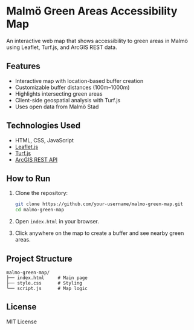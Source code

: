 
# Malmö Green Areas Accessibility Map

An interactive web map that shows accessibility to green areas in Malmö using Leaflet, Turf.js, and ArcGIS REST data.

## Features

- Interactive map with location-based buffer creation
- Customizable buffer distances (100m–1000m)
- Highlights intersecting green areas
- Client-side geospatial analysis with Turf.js
- Uses open data from Malmö Stad

## Technologies Used

- HTML, CSS, JavaScript
- [Leaflet.js](https://leafletjs.com/)
- [Turf.js](https://turfjs.org/)
- [ArcGIS REST API](https://gis.malmo.se)

## How to Run

1. Clone the repository:
   ```bash
   git clone https://github.com/your-username/malmo-green-map.git
   cd malmo-green-map
   ```

2. Open `index.html` in your browser.

3. Click anywhere on the map to create a buffer and see nearby green areas.

## Project Structure

```
malmo-green-map/
├── index.html     # Main page
├── style.css      # Styling
└── script.js      # Map logic
```

## License

MIT License
